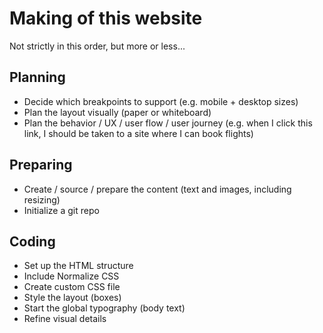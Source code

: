 # Making of this website

Not strictly in this order, but more or less...

## Planning

- Decide which breakpoints to support (e.g. mobile + desktop sizes)
- Plan the layout visually (paper or whiteboard)
- Plan the behavior / UX / user flow / user journey (e.g. when I click this link, I should be taken to a site where I can book flights)

## Preparing

- Create / source / prepare the content (text and images, including resizing)
- Initialize a git repo

## Coding

- Set up the HTML structure
- Include Normalize CSS
- Create custom CSS file
- Style the layout (boxes)
- Start the global typography (body text)
- Refine visual details
